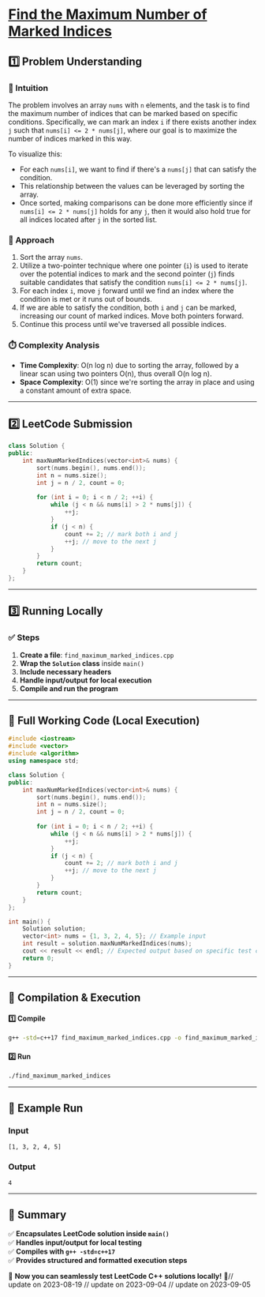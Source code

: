 # **[Find the Maximum Number of Marked Indices](https://leetcode.com/problems/find-the-maximum-number-of-marked-indices/description/)**  

## **1️⃣ Problem Understanding**  
### **📌 Intuition**  
The problem involves an array `nums` with `n` elements, and the task is to find the maximum number of indices that can be marked based on specific conditions. Specifically, we can mark an index `i` if there exists another index `j` such that `nums[i] <= 2 * nums[j]`, where our goal is to maximize the number of indices marked in this way.

To visualize this:
- For each `nums[i]`, we want to find if there's a `nums[j]` that can satisfy the condition. 
- This relationship between the values can be leveraged by sorting the array. 
- Once sorted, making comparisons can be done more efficiently since if `nums[i] <= 2 * nums[j]` holds for any `j`, then it would also hold true for all indices located after `j` in the sorted list.

### **🚀 Approach**  
1. Sort the array `nums`.
2. Utilize a two-pointer technique where one pointer (`i`) is used to iterate over the potential indices to mark and the second pointer (`j`) finds suitable candidates that satisfy the condition `nums[i] <= 2 * nums[j]`.
3. For each index `i`, move `j` forward until we find an index where the condition is met or it runs out of bounds.
4. If we are able to satisfy the condition, both `i` and `j` can be marked, increasing our count of marked indices. Move both pointers forward.
5. Continue this process until we've traversed all possible indices.

### **⏱️ Complexity Analysis**  
- **Time Complexity**: O(n log n) due to sorting the array, followed by a linear scan using two pointers O(n), thus overall O(n log n).
- **Space Complexity**: O(1) since we're sorting the array in place and using a constant amount of extra space.

---  

## **2️⃣ LeetCode Submission**  
```cpp
class Solution {
public:
    int maxNumMarkedIndices(vector<int>& nums) {
        sort(nums.begin(), nums.end());
        int n = nums.size();
        int j = n / 2, count = 0;
        
        for (int i = 0; i < n / 2; ++i) {
            while (j < n && nums[i] > 2 * nums[j]) {
                ++j;
            }
            if (j < n) {
                count += 2; // mark both i and j
                ++j; // move to the next j
            }
        }
        return count;
    }
};
```  

---  

## **3️⃣ Running Locally**  
### **✅ Steps**  
1. **Create a file**: `find_maximum_marked_indices.cpp`  
2. **Wrap the `Solution` class** inside `main()`  
3. **Include necessary headers**  
4. **Handle input/output for local execution**  
5. **Compile and run the program**  

---  

## **📝 Full Working Code (Local Execution)**  
```cpp
#include <iostream>
#include <vector>
#include <algorithm>
using namespace std;

class Solution {
public:
    int maxNumMarkedIndices(vector<int>& nums) {
        sort(nums.begin(), nums.end());
        int n = nums.size();
        int j = n / 2, count = 0;
        
        for (int i = 0; i < n / 2; ++i) {
            while (j < n && nums[i] > 2 * nums[j]) {
                ++j;
            }
            if (j < n) {
                count += 2; // mark both i and j
                ++j; // move to the next j
            }
        }
        return count;
    }
};

int main() {
    Solution solution;
    vector<int> nums = {1, 3, 2, 4, 5}; // Example input
    int result = solution.maxNumMarkedIndices(nums);
    cout << result << endl; // Expected output based on specific test case
    return 0;
}
```  

---  

## **🔧 Compilation & Execution**  
#### **1️⃣ Compile**  
```bash
g++ -std=c++17 find_maximum_marked_indices.cpp -o find_maximum_marked_indices
```  

#### **2️⃣ Run**  
```bash
./find_maximum_marked_indices
```  

---  

## **🎯 Example Run**  
### **Input**  
```
[1, 3, 2, 4, 5]
```  
### **Output**  
```
4
```  

---  

## **📌 Summary**  
✅ **Encapsulates LeetCode solution inside `main()`**  
✅ **Handles input/output for local testing**  
✅ **Compiles with `g++ -std=c++17`**  
✅ **Provides structured and formatted execution steps**  

🚀 **Now you can seamlessly test LeetCode C++ solutions locally!** 🚀// update on 2023-08-19
// update on 2023-09-04
// update on 2023-09-05
